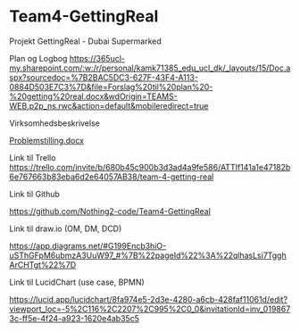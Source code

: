 # Team4-GettingReal
Projekt GettingReal - Dubai Supermarked

Plan og Logbog
https://365ucl-my.sharepoint.com/:w:/r/personal/kamk71385_edu_ucl_dk/_layouts/15/Doc.aspx?sourcedoc=%7B2BAC5DC3-627F-43F4-A113-0884D503E7C3%7D&file=Forslag%20til%20plan%20-%20getting%20real.docx&wdOrigin=TEAMS-WEB.p2p_ns.rwc&action=default&mobileredirect=true

Virksomhedsbeskrivelse 

[Problemstilling.docx ](https://365ucl-my.sharepoint.com/:w:/g/personal/ayak71362_edu_ucl_dk/EYqqh09bzdpJpE1g3BKWGTUBIhLuwGv8YVfFYURJEGjC5w?e=sq1gE8)

Link til Trello https://trello.com/invite/b/680b45c900b3d3ad4a9fe586/ATTIf141a1e47182b6e767663b83eba6d2e64057AB38/team-4-getting-real 

Link til Github 

https://github.com/Nothing2-code/Team4-GettingReal 

Link til draw.io (OM, DM, DCD) 

https://app.diagrams.net/#G199Encb3hiO-uSThGFpM6ubmzA3UuW97_#%7B%22pageId%22%3A%22qlhasLsi7TgghArCHTgt%22%7D 

Link til LucidChart (use case, BPMN) 

https://lucid.app/lucidchart/8fa974e5-2d3e-4280-a6cb-428faf11061d/edit?viewport_loc=-5%2C116%2C2207%2C995%2C0_0&invitationId=inv_0198673c-ff5e-4f24-a923-1620e4ab35c5 
